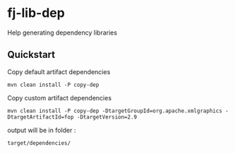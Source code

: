 # fj-lib-dep

Help generating dependency libraries

## Quickstart

Copy default artifact dependencies

`mvn clean install -P copy-dep`

Copy custom artifact dependencies

`mvn clean install -P copy-dep -DtargetGroupId=org.apache.xmlgraphics -DtargetArtifactId=fop -DtargetVersion=2.9`

output will be in folder :

`target/dependencies/`